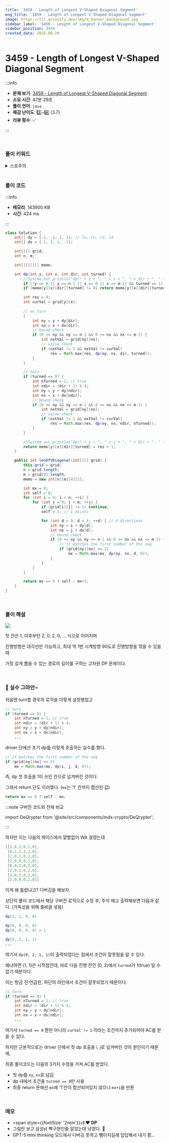 ```yaml
---
title: '3459 - Length of Longest V-Shaped Diagonal Segment'
eng_title: '3459 - Length of Longest V-Shaped Diagonal Segment'
image: https://til.qriosity.dev/img/m_banner_background.jpg
sidebar_label: '3459 - Length of Longest V-Shaped Diagonal Segment'
sidebar_position: 3459
created_date: 2025-08-28
---
```


# 3459 - Length of Longest V-Shaped Diagonal Segment

:::info

- **문제 보기**: [3459 - Length of Longest V-Shaped Diagonal Segment](https://leetcode.com/problems/length-of-longest-v-shaped-diagonal-segment)
- **소요 시간**: 47분 29초
- **풀이 언어**: `java`
- **체감 난이도**: 3️⃣~4️⃣ (3.7)
- **리뷰 횟수**: ✅

:::

<br />

### 풀이 키워드

<details>
<summary>스포주의</summary>

`DP`

</details>

<br />

### 풀이 코드

:::info

- **메모리**: 143900 KB
- **시간**: 424 ms

:::

```java showLineNumbers
class Solution {
    int[] dy = {-1, -1, 1, 1}; // lu, ru, rd, ld
    int[] dx = {-1, 1, 1, -1};

    int[][] grid;
    int n, m;

    int[][][][] memo;

    int dp(int y, int x, int dir, int turned) {
        //System.out.println("dp(" + y + ", " + x + ", " + dir + ", " + turned + ")");
        if ((y == 0 || y == n-1 || x == 0 || x == m-1) && turned == 1) return 1;
        if (memo[y][x][dir][turned] != 0) return memo[y][x][dir][turned];

        int res = 0;
        int curVal = grid[y][x];
        
        // no turn
        {
            int ny = y + dy[dir];
            int nx = x + dx[dir];
            // bound check
            if (0 <= ny && ny <= n-1 && 0 <= nx && nx <= m-1) {
                int nxtVal = grid[ny][nx];
                // value check
                if (nxtVal != 1 && nxtVal != curVal)
                    res = Math.max(res, dp(ny, nx, dir, turned));
            }
        }

        // turn
        if (turned == 0) {
            int nTurned = 1; // true
            int ndir = (dir + 1) % 4;
            int ny = y + dy[ndir];
            int nx = x + dx[ndir];
            // bound check
            if (0 <= ny && ny <= n-1 && 0 <= nx && nx <= m-1) {
                int nxtVal = grid[ny][nx];
                // value check
                if (nxtVal != 1 && nxtVal != curVal)
                    res = Math.max(res, dp(ny, nx, ndir, nTurned));
            }
        }

        //System.out.println("dp(" + y + ", " + x + ", " + dir + ", " + turned + ") = " + (res+1));
        return memo[y][x][dir][turned] = res + 1;
    }

    public int lenOfVDiagonal(int[][] grid) {
        this.grid = grid;
        n = grid.length;
        m = grid[0].length;
        memo = new int[n][m][4][2];

        int mx = 0;
        int self = 0;
        for (int i = 0; i < n; ++i) {
            for (int j = 0; j < m; ++j) {
                if (grid[i][j] != 1) continue;
                self = 1; // 1 exists

                for (int d = 0; d < 4; ++d) { // 4 directions
                    int ny = i + dy[d];
                    int nx = j + dx[d];
                    // bound check
                    if (0 <= ny && ny <= n-1 && 0 <= nx && nx <= m-1) {
                        // if matches the first number of the seq
                        if (grid[ny][nx] == 2)
                            mx = Math.max(mx, dp(ny, nx, d, 0));
                    }
                }
            }
        }

        return mx == 0 ? self : mx+1;
    }
}
```

<br />

### 풀이 해설

![](https://assets.leetcode.com/uploads/2025/01/11/length_of_longest3.jpg)

첫 칸은 1, 이후부턴 2, 0, 2, 0, ... 식으로 이어지며

진행방향은 대각선만 가능하고, 최대 딱 1번 시계방향 90도로 진행방향을 꺾을 수 있을 때

가장 길게 뽑을 수 있는 경로의 길이를 구하는 고차원 DP 문제이다.

<br />

### 🥲 실수 그마안~

처음엔 turn할 경우의 로직을 이렇게 설정했었고

```java {2} title="구버전 turn 로직"
// turn
if (turned == 0) {
    int nTurned = 1; // true
    int ndir = (dir + 1) % 4;
    int ny = y + dy[ndir];
    int nx = x + dx[ndir];
    ...
```

driver 단에선 초기 dp를 이렇게 호출하는 실수를 했다.

```java {3} title="구버전 driver 로직"
// if matches the first number of the seq
if (grid[ny][nx] == 2)
    mx = Math.max(mx, dp(i, j, d, 0));
```

즉, dp 첫 호출을 1이 쓰인 칸으로 넘겨버린 것이다.

그래서 return 단도 이러했다. (`mx`는 '1' 칸까지 합산된 값)

```java title="구버전 return 로직"
return mx == 0 ? self : mx;
```

:::note 구버전 코드와 전체 비교

import DeQrypter from '@site/src/components/mdx-crypto/DeQrypter';

<DeQrypter encrypted="U2FsdGVkX1+6lX4rgD7yt2ZMWAmoSOcOGkb9j/6xfpAdhUOVIgAr35ChwsE2ZIaefgAW4FGGiP1ujPPuKtSae+Br7ggoJssqjOgLEsbNasc=" />

:::

하지만 이는 다음의 케이스에서 얄짤없이 WA 걸렸는데

```java title="input"
[[2,0,2,0,2,0],
 [0,1,2,2,2,0],
 [2,0,1,0,2,0],
 [2,0,0,0,1,0],
 [0,0,2,0,2,0],
 [2,0,2,0,2,0],
 [2,0,2,0,2,0],
 [2,0,0,0,2,0]]
```

이게 왜 틀렸냐고? 디버깅을 해보자.

상단의 풀이 코드에서 해당 구버전 로직으로 수정 후, 주석 떼고 출력해보면 다음과 같다. (가독성을 위해 줄바꿈 넣음)

```java title="stdout"
dp(1, 1, 0, 0)

dp(0, 0, 0, 0)
dp(0, 0, 0, 0) = 1

dp(0, 2, 1, 1)
...
```

여기서 `dp(0, 2, 1, 1)`이 출력되었다는 점에서 조건이 잘못됨을 알 수 있다.

왜냐하면 (1, 1)은 시작점인데, 바로 다음 진행 칸인 (0, 2)에서 `turned`가 1(true) 일 수 없기 때문이다.

이는 방금 전 언급한, 하단의 라인에서 조건이 잘못되었기 때문이다.

```java {2}
// turn
if (turned == 0) {
    int nTurned = 1; // true
    int ndir = (dir + 1) % 4;
    int ny = y + dy[ndir];
    int nx = x + dx[ndir];
    ...
```

여기서 `turned == 0` 뿐만 아니라 `curVal != 1` 이라는 조건까지 추가되어야 AC를 받을 수 있다.

하지만 근본적으로는 driver 단에서 첫 dp 호출을 i, j로 넘겨버린 것이 원인이기 때문에,

최종 풀이코드는 다음의 3가지 수정을 거쳐 AC를 받았다.

- 첫 dp를 `ny`, `nx`로 넘김
- dp 내에서 조건을 `turned == 0`만 사용
- 최종 return 문에선 `mx`에 '1'칸이 합산되어있지 않으니 `mx+1`을 반환


<br />

### 메모

- <span style={{fontSize: '2rem'}}>**I ❤️ DP**</span>
- 그림만 보고 삼성st 빡구현인줄 알았는데 낚였다. 🎣
- GPT-5 mini thinking 모드에서 디버깅 못하고 뺑이치길래 답답해서 내가 함...